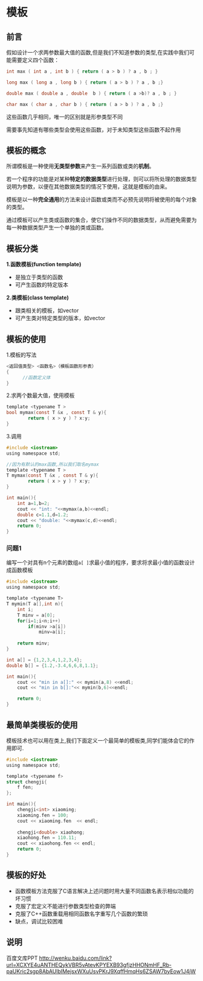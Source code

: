 # 模板


## 前言

假如设计一个求两参数最大值的函数,但是我们不知道参数的类型,在实践中我们可能需要定义四个函数：

```c
int max ( int a , int b ) { return ( a > b ) ? a , b ; }

long max ( long a , long b ) { return ( a > b ) ? a , b ;}

double max ( double a , double  b ) { return ( a >b)? a , b ; }

char max ( char a , char b ) { return ( a > b ) ? a , b ;}
```

这些函数几乎相同，唯一的区别就是形参类型不同

需要事先知道有哪些类型会使用这些函数，对于未知类型这些函数不起作用

## 模板的概念

所谓模板是一种使用**无类型参数**来产生一系列函数或类的**机制**。

若一个程序的功能是对某种**特定的数据类型**进行处理，则可以将所处理的数据类型说明为参数，以便在其他数据类型的情况下使用，这就是模板的由来。

模板是以一种**完全通用**的方法来设计函数或类而不必预先说明将被使用的每个对象的类型。

通过模板可以产生类或函数的集合，使它们操作不同的数据类型，从而避免需要为每一种数据类型产生一个单独的类或函数。 

## 模板分类


**1.函数模板(function template)**

  - 是独立于类型的函数
  - 可产生函数的特定版本

**2.类模板(class template)**

 - 跟类相关的模板，如vector
 - 可产生类对特定类型的版本，如vector<int>


## 模板的使用


1.模板的写法

```c
<返回值类型> <函数名>（模板函数形参表）
{
      //函数定义体
}
```

2.求两个数最大值，使用模板

```c
template <typename T >
bool mymax(const T &x , const T & y){
        return ( x > y ) ? x:y;
}
```


3.调用

```c
#include <iostream>
using namespace std;

//因为有默认的max函数,所以我们取名mymax
template <typename T >
T mymax(const T &x , const T & y){
        return ( x > y ) ? x:y;
}

int main(){
    int a=1,b=2;
    cout << "int: "<<mymax(a,b)<<endl;
    double c=1.1,d=1.2;
    cout << "double: "<<mymax(c,d)<<endl;
    return 0;
}
```

### 问题1

编写一个对具有n个元素的数组`a[ ]`求最小值的程序，要求将求最小值的函数设计成函数模板

```c
#include <iostream>
using namespace std;

template <typename T>
T mymin(T a[],int n){
    int i;
    T minv = a[0];
    for(i=1;i<n;i++)
        if(minv >a[i])
            minv=a[i];
    
    return minv;
}

int a[] = {1,2,3,4,1,2,3,4};
double b[] = {1.2,-3.4,6,6,8,1.1};

int main(){
    cout << "min in a[]:" << mymin(a,8) <<endl;
    cout << "min in b[]:"<< mymin(b,6)<<endl;

    return 0;
}
```

## 最简单类模板的使用

模板技术也可以用在类上,我们下面定义一个最简单的模板类,同学们能体会它的作用即可.


```c
#include <iostream>
using namespace std;

template <typename f>
struct chengji{
    f fen;
};

int main(){
    chengji<int> xiaoming;
    xiaoming.fen = 100;
    cout << xiaoming.fen  << endl;
    
    chengji<double> xiaohong;
    xiaohong.fen = 110.11;
    cout << xiaohong.fen << endl;
    return 0;
}
```


## 模板的好处

 - 函数模板方法克服了C语言解决上述问题时用大量不同函数名表示相似功能的坏习惯
 - 克服了宏定义不能进行参数类型检查的弊端
 - 克服了C++函数重载用相同函数名字重写几个函数的繁琐
 - 缺点，调试比较困难

## 说明

百度文库PPT
http://wenku.baidu.com/link?url=XCXYE4uANTHEQykVBR5vAtevKPYEXB93gfjzHHONmHF_Rb-paUKric2sgp8AbAUlbIMejsxWXuUsvPKrJ9XqffHmqHs6ZSAW7byEow1J4jW


